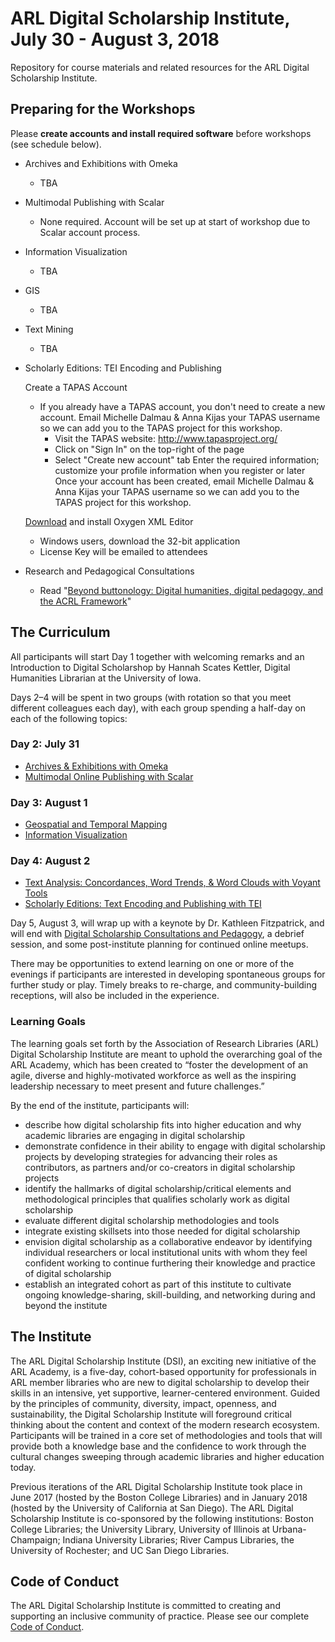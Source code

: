 # ARL Digital Scholarship Institute, July 30 - August 3, 2018
Repository for course materials and related resources for the ARL Digital Scholarship Institute. 

## Preparing for the Workshops
Please **create accounts and install required software** before workshops (see schedule below).

* Archives and Exhibitions with Omeka
  * TBA

* Multimodal Publishing with Scalar
  * None required. Account will be set up at start of workshop due to Scalar account process.

* Information Visualization
  * TBA

* GIS
  * TBA

* Text Mining
  * TBA
  
* Scholarly Editions: TEI Encoding and Publishing
  
  Create a TAPAS Account
  - If you already have a TAPAS account, you don't need to create a new account. Email Michelle Dalmau & Anna Kijas your TAPAS username so we can add you to the TAPAS project for this workshop.
    - Visit the TAPAS website: http://www.tapasproject.org/
    - Click on "Sign In" on the top-right of the page
    - Select "Create new account" tab
      Enter the required information; customize your profile information when you register or later
      Once your account has been created, email Michelle Dalmau & Anna Kijas your TAPAS username so we can add you to the TAPAS 
      project for this workshop.

  [Download](http://www.oxygenxml.com/download.html) and install Oxygen XML Editor
  - Windows users, download the 32-bit application
  - License Key will be emailed to attendees

* Research and Pedagogical Consultations
  * Read "[Beyond buttonology: Digital humanities, digital pedagogy, and the ACRL Framework](http://crln.acrl.org/index.php/crlnews/article/view/16833/18427)"

## The Curriculum
All participants will start Day 1 together with welcoming remarks and an Introduction to Digital Scholarshop by Hannah Scates Kettler, Digital Humanities Librarian at the University of Iowa. 

Days 2–4 will be spent in two groups (with rotation so that you meet different colleagues each day), with each group spending a half-day on each of the following topics:

### Day 2: July 31
* [Archives & Exhibitions with Omeka](Archives%20and%20Exhibitions)
* [Multimodal Online Publishing with Scalar](Multimodal%20Online%20Publishing)

### Day 3: August 1
* [Geospatial and Temporal Mapping](Geospatial%20and%20Temporal%20Mapping)
* [Information Visualization](Information%20Visualization)

### Day 4: August 2
* [Text Analysis: Concordances, Word Trends, & Word Clouds with Voyant Tools](Text%20Analysis)
* [Scholarly Editions: Text Encoding and Publishing with TEI](Scholarly%20Editions)

Day 5, August 3, will wrap up with a keynote by Dr. Kathleen Fitzpatrick, and will end with [Digital Scholarship Consultations and Pedagogy](Consultation), a debrief session, and some post-institute planning for continued online meetups. 

There may be opportunities to extend learning on one or more of the evenings if participants are interested in developing spontaneous groups for further study or play. Timely breaks to re-charge, and community-building receptions, will also be included in the experience.

### Learning Goals
The learning goals set forth by the Association of Research Libraries (ARL) Digital Scholarship Institute are meant to uphold the overarching goal of the ARL Academy, which has been created to “foster the development of an agile, diverse and highly-motivated workforce as well as the inspiring leadership necessary to meet present and future challenges.”

By the end of the institute, participants will:

* describe how digital scholarship fits into higher education and why academic libraries are engaging in digital scholarship
* demonstrate confidence in their ability to engage with digital scholarship projects by developing strategies for advancing their roles as contributors, as partners and/or co-creators in digital scholarship projects
* identify the hallmarks of digital scholarship/critical elements and methodological principles that qualifies scholarly work as digital scholarship
* evaluate different digital scholarship methodologies and tools
* integrate existing skillsets into those needed for digital scholarship
* envision digital scholarship as a collaborative endeavor by identifying individual researchers or local institutional units with whom they feel confident working to continue furthering their knowledge and practice of digital scholarship
* establish an integrated cohort as part of this institute to cultivate ongoing  knowledge-sharing, skill-building, and networking during and beyond the institute

## The Institute
The ARL Digital Scholarship Institute (DSI), an exciting new initiative of the ARL Academy, is a five-day, cohort-based opportunity for professionals in ARL member libraries who are new to digital scholarship to develop their skills in an intensive, yet supportive, learner-centered environment. Guided by the principles of community, diversity, impact, openness, and sustainability, the Digital Scholarship Institute will foreground critical thinking about the content and context of the modern research ecosystem. Participants will be trained in a core set of methodologies and tools that will provide both a knowledge base and the confidence to work through the cultural changes sweeping through academic libraries and higher education today.

Previous iterations of the ARL Digital Scholarship Institute took place in June 2017 (hosted by the Boston College Libraries) and in January 2018 (hosted by the University of California at San Diego). The ARL Digital Scholarship Institute is co-sponsored by the following institutions: Boston College Libraries; the University Library, University of Illinois at Urbana-Champaign; Indiana University Libraries; River Campus Libraries, the University of Rochester; and UC San Diego Libraries.

## Code of Conduct
The ARL Digital Scholarship Institute is committed to creating and supporting an inclusive community of practice. Please see our complete [Code of Conduct](/Code%20of%20Conduct.md). 
